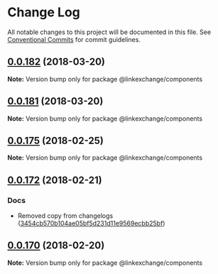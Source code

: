 # Change Log

All notable changes to this project will be documented in this file.
See [Conventional Commits](https://conventionalcommits.org) for commit guidelines.

<a name="0.0.182"></a>
## [0.0.182](https://github.com/Userfeeds/Apps/compare/v0.0.181...v0.0.182) (2018-03-20)





**Note:** Version bump only for package @linkexchange/components

<a name="0.0.181"></a>
## [0.0.181](https://github.com/Userfeeds/Apps/compare/v0.0.180...v0.0.181) (2018-03-20)





**Note:** Version bump only for package @linkexchange/components

<a name="0.0.175"></a>
## [0.0.175](https://github.com/Userfeeds/Apps/compare/v0.0.174...v0.0.175) (2018-02-25)





**Note:** Version bump only for package @linkexchange/components

<a name="0.0.172"></a>
## [0.0.172](https://github.com/Userfeeds/Apps/compare/v0.0.170...v0.0.172) (2018-02-21)


### Docs

* Removed copy from changelogs ([3454cb570b104ae05bf5d231d11e9569ecbb25bf](https://github.com/Userfeeds/Apps/commit/3454cb570b104ae05bf5d231d11e9569ecbb25bf))




<a name="0.0.170"></a>
## [0.0.170](https://github.com/Userfeeds/Apps/compare/v0.0.168...v0.0.170) (2018-02-20)





**Note:** Version bump only for package @linkexchange/components
